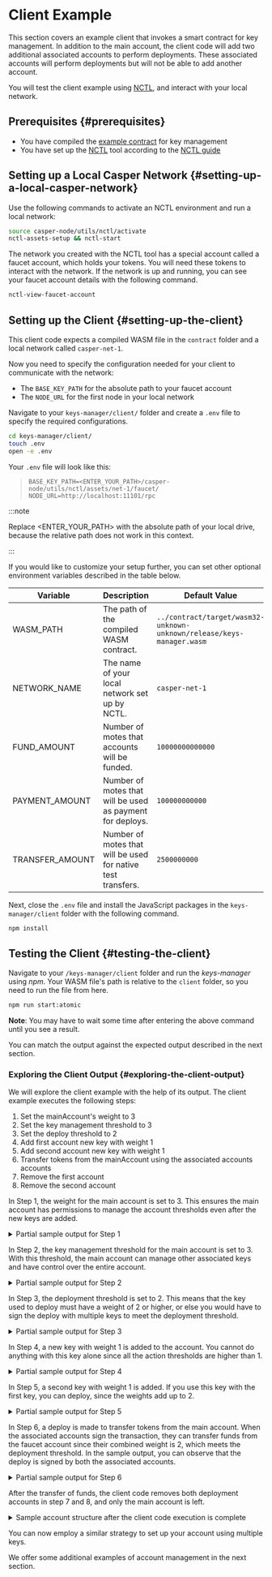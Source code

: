 # Client Example

This section covers an example client that invokes a smart contract for key management. In addition to the main account, the client code will add two additional associated accounts to perform deployments. These associated accounts will perform deployments but will not be able to add another account.

You will test the client example using [NCTL](https://github.com/casper-network/casper-node/tree/master/utils/nctl), and interact with your local network.

## Prerequisites {#prerequisites}

-   You have compiled the [example contract](https://github.com/casper-ecosystem/keys-manager) for key management
-   You have set up the [NCTL](https://github.com/casper-network/casper-node/tree/master/utils/nctl) tool according to the [NCTL guide](../../setup-nctl.md)

## Setting up a Local Casper Network {#setting-up-a-local-casper-network}

Use the following commands to activate an NCTL environment and run a local network:

```bash
source casper-node/utils/nctl/activate
nctl-assets-setup && nctl-start
```

The network you created with the NCTL tool has a special account called a faucet account, which holds your tokens. You will need these tokens to interact with the network. If the network is up and running, you can see your faucet account details with the following command.

```bash
nctl-view-faucet-account
```

## Setting up the Client {#setting-up-the-client}

This client code expects a compiled WASM file in the `contract` folder and a local network called `casper-net-1`.

Now you need to specify the configuration needed for your client to communicate with the network:

-   The `BASE_KEY_PATH` for the absolute path to your faucet account
-   The `NODE_URL` for the first node in your local network

Navigate to your `keys-manager/client/` folder and create a `.env` file to specify the required configurations.

```bash
cd keys-manager/client/
touch .env
open -e .env
```

Your `.env` file will look like this:

>     BASE_KEY_PATH=<ENTER_YOUR_PATH>/casper-node/utils/nctl/assets/net-1/faucet/
>     NODE_URL=http://localhost:11101/rpc

:::note

Replace <ENTER_YOUR_PATH> with the absolute path of your local drive, because the relative path does not work in this context.

:::

If you would like to customize your setup further, you can set other optional environment variables described in the table below.

| Variable        | Description                                                  | Default Value                                                         |
| --------------- | ------------------------------------------------------------ | --------------------------------------------------------------------- |
| WASM_PATH       | The path of the compiled WASM contract.                      | `../contract/target/wasm32-unknown-unknown/release/keys-manager.wasm` |
| NETWORK_NAME    | The name of your local network set up by NCTL.               | `casper-net-1`                                                        |
| FUND_AMOUNT     | Number of motes that accounts will be funded.                | `10000000000000`                                                      |
| PAYMENT_AMOUNT  | Number of motes that will be used as payment for deploys.    | `100000000000`                                                        |
| TRANSFER_AMOUNT | Number of motes that will be used for native test transfers. | `2500000000`                                                          |

Next, close the `.env` file and install the JavaScript packages in the `keys-manager/client` folder with the following command.

```bash
npm install
```

## Testing the Client {#testing-the-client}

Navigate to your `/keys-manager/client` folder and run the _keys-manager_ using _npm_. Your WASM file's path is relative to the `client` folder, so you need to run the file from here.

```bash
npm run start:atomic
```

**Note**: You may have to wait some time after entering the above command until you see a result.

You can match the output against the expected output described in the next section.

### Exploring the Client Output {#exploring-the-client-output}

We will explore the client example with the help of its output. The client example executes the following steps:

1. Set the mainAccount's weight to 3
2. Set the key management threshold to 3
3. Set the deploy threshold to 2
4. Add first account new key with weight 1
5. Add second account new key with weight 1 
6. Transfer tokens from the mainAccount using the associated accounts accounts
7. Remove the first account
8. Remove the second account

In Step 1, the weight for the main account is set to 3. This ensures the main account has permissions to manage the account thresholds even after the new keys are added.

<details>
<summary>Partial sample output for Step 1</summary>

```sh
  mainPurse: 'uref-939bab468f222fc5ae5ff4dbfc2b6c280e311c7a6fb7fcf21370ff6b63bf9d73-007',
  associatedKeys: [
    {
      accountHash: 'account-hash-1b9352869f5e3d9569e4ad4cc97a2a62e34555958c7f70caac56bbb107af8d7f',
      weight: 3
    }
  ],
  actionThresholds: { deployment: 1, keyManagement: 1 }
```
</details>

In Step 2, the key management threshold for the main account is set to 3. With this threshold, the main account can manage other associated keys and have control over the entire account.

<details>
<summary>Partial sample output for Step 2</summary>

```sh
  mainPurse: 'uref-939bab468f222fc5ae5ff4dbfc2b6c280e311c7a6fb7fcf21370ff6b63bf9d73-007',
  associatedKeys: [
    {
      accountHash: 'account-hash-1b9352869f5e3d9569e4ad4cc97a2a62e34555958c7f70caac56bbb107af8d7f',
      weight: 3
    }
  ],
  actionThresholds: { deployment: 1, keyManagement: 3 }
```
</details>

In Step 3, the deployment threshold is set to 2. This means that the key used to deploy must have a weight of 2 or higher, or else you would have to sign the deploy with multiple keys to meet the deployment threshold.

<details>
<summary>Partial sample output for Step 3</summary>

```sh
  mainPurse: 'uref-939bab468f222fc5ae5ff4dbfc2b6c280e311c7a6fb7fcf21370ff6b63bf9d73-007',
  associatedKeys: [
    {
      accountHash: 'account-hash-1b9352869f5e3d9569e4ad4cc97a2a62e34555958c7f70caac56bbb107af8d7f',
      weight: 3
    }
  ],
  actionThresholds: { deployment: 2, keyManagement: 3 }
```
</details>

In Step 4, a new key with weight 1 is added to the account. You cannot do anything with this key alone since all the action thresholds are higher than 1.

<details>
<summary>Partial sample output for Step 4</summary>

```sh
  mainPurse: 'uref-939bab468f222fc5ae5ff4dbfc2b6c280e311c7a6fb7fcf21370ff6b63bf9d73-007',
  associatedKeys: [
    {
      accountHash: 'account-hash-1b9352869f5e3d9569e4ad4cc97a2a62e34555958c7f70caac56bbb107af8d7f',
      weight: 3
    },
    {
      accountHash: 'account-hash-5795d2d6d858a22ddd6192092a31e2f16c28df53ddbe2c98d1bd632d10065de9',
      weight: 1
    }
  ],
  actionThresholds: { deployment: 2, keyManagement: 3 }
```
</details>

In Step 5, a second key with weight 1 is added. If you use this key with the first key, you can deploy, since the weights add up to 2.

<details>
<summary>Partial sample output for Step 5</summary>

```sh
  mainPurse: 'uref-939bab468f222fc5ae5ff4dbfc2b6c280e311c7a6fb7fcf21370ff6b63bf9d73-007',
  associatedKeys: [
    {
      accountHash: 'account-hash-1b9352869f5e3d9569e4ad4cc97a2a62e34555958c7f70caac56bbb107af8d7f',
      weight: 3
    },
    {
      accountHash: 'account-hash-5795d2d6d858a22ddd6192092a31e2f16c28df53ddbe2c98d1bd632d10065de9',
      weight: 1
    },
    {
      accountHash: 'account-hash-d0bc795436850e7d66e72f7bf3ac2b08ca75270aaaf212849a4ffe7de7f74b21',
      weight: 1
    }
  ],
  actionThresholds: { deployment: 2, keyManagement: 3 }
```
</details>

In Step 6, a deploy is made to transfer tokens from the main account. When the associated accounts sign the transaction, they can transfer funds from the faucet account since their combined weight is 2, which meets the deployment threshold. In the sample output, you can observe that the deploy is signed by both the associated accounts.

<details>
<summary>Partial sample output for Step 6</summary>

```sh
Signed by: account-hash-5795d2d6d858a22ddd6192092a31e2f16c28df53ddbe2c98d1bd632d10065de9
Signed by: account-hash-d0bc795436850e7d66e72f7bf3ac2b08ca75270aaaf212849a4ffe7de7f74b21
Deploy hash: 8d1688ae4e3d40f89ace5402972121710b109f51198501512e0b267bbefe8be9
Deploy result:
{
  deploy: {
    hash: '8d1688ae4e3d40f89ace5402972121710b109f51198501512e0b267bbefe8be9',
    header: {
      account: '0203bd1ddbd9224dd0c8199076e4da8c0ed701b79b6f3bd08af498f05eb3e47cf8a8',
      timestamp: '2022-01-24T14:43:54.086Z',
      ttl: '30m',
      gas_price: 1,
      body_hash: '1f2e7efbb3f2f8694582984a608e9ff08a3607b2f484d5992e4c57f2b677b001',
      dependencies: [],
      chain_name: 'casper-net-1'
    },
    payment: { ModuleBytes: [Object] },
    session: { Transfer: [Object] },
    approvals: [ [Object], [Object] ]
  }
}
```
</details>

After the transfer of funds, the client code removes both deployment accounts in step 7 and 8, and only the main account is left.

<details>
<summary>Sample account structure after the client code execution is complete</summary>

```sh
{
  _accountHash: 'account-hash-1b9352869f5e3d9569e4ad4cc97a2a62e34555958c7f70caac56bbb107af8d7f',
  namedKeys: [
    {
      name: 'keys_manager',
      key: 'hash-3ae881f0874bb220179715a66b7ccb588d2a016c632a873646dc6835b8d829b3'
    },
    {
      name: 'keys_manager_hash',
      key: 'uref-a67f68ff2d176be69723bb9b735ebfb8b76b313863e30fb7387077c632fc977b-007'
    }
  ],
  mainPurse: 'uref-939bab468f222fc5ae5ff4dbfc2b6c280e311c7a6fb7fcf21370ff6b63bf9d73-007',
  associatedKeys: [
    {
      accountHash: 'account-hash-1b9352869f5e3d9569e4ad4cc97a2a62e34555958c7f70caac56bbb107af8d7f',
      weight: 3
    }
  ],
  actionThresholds: { deployment: 2, keyManagement: 3 }
}
```
</details>

You can now employ a similar strategy to set up your account using multiple keys.  

<!-- ### Key Management Restrictions

This section explains a few rules that apply to key management:

- Set the deployment threshold lower than or equal to the key-management threshold
- Set the deployment threshold lower than or equal to all other thresholds
- Ensure the account used to set the thresholds has sufficient permissions
- Set the thresholds to a value lower than the total weight of associated keys -->

We offer some additional examples of account management in the next section.

